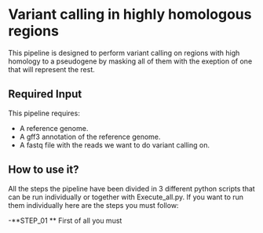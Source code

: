 # Variant calling in highly homologous regions
This pipeline is designed to perform variant calling on regions with high homology to a pseudogene by masking all of them with the exeption of one that will represent the rest.

## Required Input
This pipeline requires:
  - A reference genome.
  - A gff3 annotation of the reference genome.
  - A fastq file with the reads we want to do variant calling on.
  
## How to use it?
All the steps the pipeline have been divided in 3 different python scripts that can be run individually or together with Execute_all.py. If you want to run them individually here are the steps you must follow:

  -**STEP_01 ** First of all you must 
